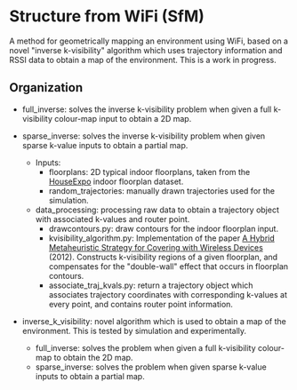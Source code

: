 # Structure from WiFi (SfM)
A method for geometrically mapping an environment using WiFi, based on a novel "inverse k-visibility" algorithm which uses trajectory information and RSSI data to obtain a map of the environment. This is a work in progress. 

## Organization
* full_inverse: solves the inverse k-visibility problem when given a full k-visibility colour-map input to obtain a 2D map.
* sparse_inverse: solves the inverse k-visibility problem when given sparse k-value inputs to obtain a partial map. 
  * Inputs:
    * floorplans: 2D typical indoor floorplans, taken from the [HouseExpo](https://github.com/TeaganLi/HouseExpo) indoor floorplan dataset.
    * random_trajectories: manually drawn trajectories used for the simulation.
  * data_processing: processing raw data to obtain a trajectory object with associated k-values and router point.
    * drawcontours.py: draw contours for the indoor floorplan input.
    * kvisibility_algorithm.py:  Implementation of the paper [A Hybrid Metaheuristic Strategy for Covering with Wireless Devices](http://www.jucs.org/jucs_18_14/a_hybrid_metaheuristic_strategy/jucs_18_14_1906_1932_bajuelos.pdf)  (2012). Constructs k-visibility regions of a given floorplan, and compensates for the "double-wall" effect that occurs in floorplan contours.
    * associate_traj_kvals.py: return a trajectory object which associates trajectory coordinates with corresponding k-values at every point, and contains router point information.

   
* inverse_k_visibility: novel algorithm which is used to obtain a map of the environment. This is tested by simulation and experimentally.
  * full_inverse: solves the problem when given a full k-visibility colour-map to obtain the 2D map. 
  * sparse_inverse: solves the problem when given sparse k-value inputs to obtain a partial map. 
